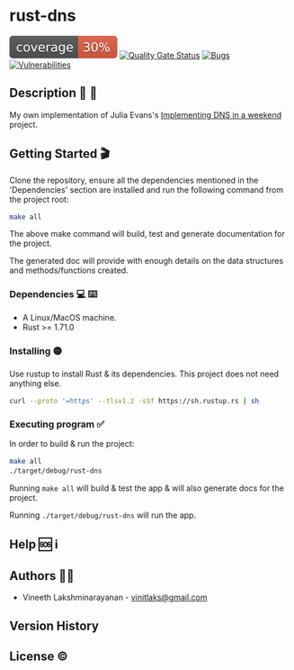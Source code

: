 # rust-dns

[![Coverage](https://github.com/vilakshminar/rust-dns/blob/gh-pages/badges/flat.svg)](https://github.com/vilakshminar/rust-dns)
[![Quality Gate Status](https://img.shields.io/badge/quality%20gate-passed-brightgreen)](https://github.com/vilakshminar/rust-dns)
[![Bugs](https://img.shields.io/badge/bugs-0-brightgreen)](https://github.com/vilakshminar/rust-dns)
[![Vulnerabilities](https://img.shields.io/badge/vulnerabilities-1-yellow)](https://github.com/vilakshminar/rust-dns)


## Description :scroll: :page_with_curl:

My own implementation of Julia Evans's [Implementing DNS in a weekend](https://implement-dns.wizardzines.com) project.

## Getting Started :clapper:

Clone the repository, ensure all the dependencies mentioned in the 'Dependencies' section are installed
and run the following command from the project root:
```bash
make all
```
The above make command will build, test and generate documentation for the project.

The generated doc will provide with enough details on the data structures and methods/functions created.

### Dependencies :computer: :keyboard:

* A Linux/MacOS machine.
* Rust >= 1.71.0

### Installing :yellow_circle:

Use rustup to install Rust & its dependencies. This project does not need anything else.
```bash
curl --proto '=https' --tlsv1.2 -sSf https://sh.rustup.rs | sh
```

### Executing program :white_check_mark:

In order to build & run the project:
```bash
make all
./target/debug/rust-dns
```

Running `make all` will build & test the app & will also generate docs for the project.

Running `./target/debug/rust-dns` will run the app.

## Help :sos: :information_source:

## Authors :man_technologist:

* Vineeth Lakshminarayanan - vinitlaks@gmail.com

## Version History

## License :copyright:
